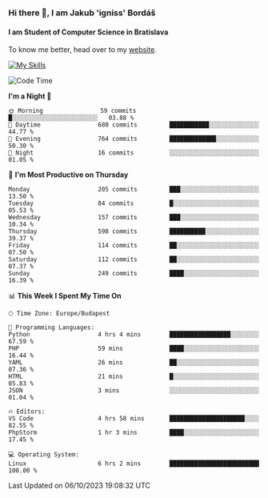 ### Hi there 👋, I am Jakub 'igniss' Bordáš

#### I am Student of Computer Science in Bratislava
To know me better, head over to my [website](https://bordas.sk).

[![My Skills](https://skillicons.dev/icons?i=js,html,css,figma,svelte,java,kotlin,python,postgresql,typescript,nest,nodejs)](https://bordas.sk)


<!--START_SECTION:waka-->
![Code Time](http://img.shields.io/badge/Code%20Time-1%2C215%20hrs%2019%20mins-blue)

**I'm a Night 🦉** 

```text
🌞 Morning                59 commits          █░░░░░░░░░░░░░░░░░░░░░░░░   03.88 % 
🌆 Daytime                680 commits         ███████████░░░░░░░░░░░░░░   44.77 % 
🌃 Evening                764 commits         █████████████░░░░░░░░░░░░   50.30 % 
🌙 Night                  16 commits          ░░░░░░░░░░░░░░░░░░░░░░░░░   01.05 % 
```
📅 **I'm Most Productive on Thursday** 

```text
Monday                   205 commits         ███░░░░░░░░░░░░░░░░░░░░░░   13.50 % 
Tuesday                  84 commits          █░░░░░░░░░░░░░░░░░░░░░░░░   05.53 % 
Wednesday                157 commits         ███░░░░░░░░░░░░░░░░░░░░░░   10.34 % 
Thursday                 598 commits         ██████████░░░░░░░░░░░░░░░   39.37 % 
Friday                   114 commits         ██░░░░░░░░░░░░░░░░░░░░░░░   07.50 % 
Saturday                 112 commits         ██░░░░░░░░░░░░░░░░░░░░░░░   07.37 % 
Sunday                   249 commits         ████░░░░░░░░░░░░░░░░░░░░░   16.39 % 
```


📊 **This Week I Spent My Time On** 

```text
🕑︎ Time Zone: Europe/Budapest

💬 Programming Languages: 
Python                   4 hrs 4 mins        █████████████████░░░░░░░░   67.59 % 
PHP                      59 mins             ████░░░░░░░░░░░░░░░░░░░░░   16.44 % 
YAML                     26 mins             ██░░░░░░░░░░░░░░░░░░░░░░░   07.36 % 
HTML                     21 mins             █░░░░░░░░░░░░░░░░░░░░░░░░   05.83 % 
JSON                     3 mins              ░░░░░░░░░░░░░░░░░░░░░░░░░   01.04 % 

🔥 Editors: 
VS Code                  4 hrs 58 mins       █████████████████████░░░░   82.55 % 
PhpStorm                 1 hr 3 mins         ████░░░░░░░░░░░░░░░░░░░░░   17.45 % 

💻 Operating System: 
Linux                    6 hrs 2 mins        █████████████████████████   100.00 % 
```


 Last Updated on 06/10/2023 19:08:32 UTC
<!--END_SECTION:waka-->
